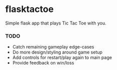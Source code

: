 flasktactoe
===========

Simple flask app that plays Tic Tac Toe with you.


### TODO ###

+ Catch remaining gameplay edge-cases
+ Do more design/styling around game setup
+ Add controls for restart/play again to main page
+ Provide feedback on win/loss
